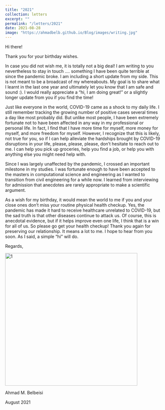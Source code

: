 ```yaml
---
title: "2021"
collection: letters
excerpt: ""
permalink: "/letters/2021"
date: 2021-08-28
image: "https://ahmadbelb.github.io/Blog/images/writing.jpg"
---
```


Hi there!


Thank you for your birthday wishes.


In case you did not wish me, it is totally not a big deal! I am writing to you nevertheless to stay in touch …. something I have been quite terrible at since the pandemic broke. I am including a short update from my side. This is not meant to be a broadcast of my whereabouts. My goal is to share what I learnt in the last one year and ultimately let you know that I am safe and sound :). I would really appreciate a “hi, I am doing great!” or a slightly longer update from you if you find the time!


Just like everyone in the world, COVID-19 came as a shock to my daily life. I still remember tracking the growing number of positive cases several times a day like most probably did. But unlike most people, I have been extremely fortunate not to have been affected in any way in my professional or personal life. In fact, I find that I have more time for myself, more money for myself, and more freedom for myself. However, I recognize that this is likely, not true for you, so if I can help alleviate the hardships brought by COVID-19 disruptions in your life, please, please, please, don’t hesitate to reach out to me. I can help you pick up groceries, help you find a job, or help you with anything else you might need help with.


Since I was largely unaffected by the pandemic, I crossed an important milestone in my studies. I was fortunate enough to have been accepted to the masters in computational science and engineering as I wanted to transition from civil engineering for a while now. I learned from interviewing for admission that anecdotes are rarely appropriate to make a scientific argument.

As a wish for my birthday, it would mean the world to me if you and your close ones don’t miss your routine physical health checkup. Yes, the pandemic has made it hard to receive healthcare unrelated to COVID-19, but the sad truth is that other diseases continue to attack us.  Of course, this is anecdotal evidence, but if it helps improve even one life, I think that is a win for all of us. So please go get your health checkup!
Thank you again for preserving our relationship. It means a lot to me. I hope to hear from you soon. As I said, a simple “hi” will do.



Regards, 

<a> <img src="https://ahmadbelb.github.io/Blog/images/sign.jpg"  alt="1" width = 429px ></a></td>

Ahmad M. Belbeisi

August 2021
